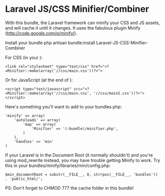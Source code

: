 Laravel JS/CSS Minifier/Combiner
================
With this bundle, the Laravel framework can minify your CSS and JS assets, and will cache it until it changes.
It uses the fabulous plugin Minify (http://code.google.com/p/minify/).

Install your bundle
    php artisan bundle:install Laravel-JS-CSS-Minifier-Combiner

For CSS (in your <head>):

    <link rel="stylesheet" type="text/css" href="<?=Minifier::make(array('//css/main.css'))?>">

Or for JavaScript (at the end of <body>):

    <script type="text/javascript" src="<?=Minifier::make(array('//css/main.css', '//css/main2.css'))?>"></script>

Here's something you'll want to add to your bundles.php:

    'minify' => array(
        'autoloads' => array(
            'map' => array(
                'Minifier' => '(:bundle)/minifier.php',
            )
        ),
        'handles' => 'min'
    )

If your Laravel is in the Document Root (it normally shouldn't) and you're using mod_rewrite instead, 
you may have trouble getting Minify to work. Try this in your bundles/minify/libraries/min/config.php:

    $min_documentRoot = substr(__FILE__, 0, strrpos(__FILE__, 'bundles')) . 'public_html/';

PS: Don't forget to CHMOD 777 the cache folder in this bundle!
